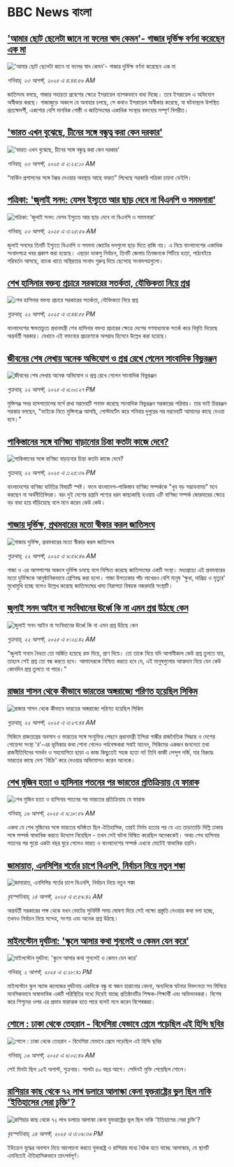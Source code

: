 # BBC News বাংলা## ['আমার ছোট ছেলেটা জানে না ফলের স্বাদ কেমন'- গাজার দুর্ভিক্ষ বর্ণনা করেছেন এক মা](https://www.bbc.com/bengali/articles/cy0q2qx48gqo?at_medium=RSS&at_campaign=rss?at_campaign=githubrss)!['আমার ছোট ছেলেটা জানে না ফলের স্বাদ কেমন'- গাজার দুর্ভিক্ষ বর্ণনা করেছেন এক মা](https://ichef.bbci.co.uk/ace/ws/240/cpsprodpb/e4c7/live/c789bbb0-7fc6-11f0-a34f-318be3fb0481.jpg)_শনিবার, ২৩ আগস্ট, ২০২৫ এ ৪:৪৪:৫৬ AM_জাতিসংঘ বলছে, গাজার সহায়তা প্রবেশের ক্ষেত্রে ইসরায়েল ব্যাপকভাবে বাধা দিচ্ছে। তবে ইসরায়েল এ অভিযোগ অস্বীকার করছে। গাজাজুড়ে অঞ্চলে যে অনাহার চলছে, সে কথাও ইসরায়েল অস্বীকার করেছে, যা ঘটনাস্থলে উপস্থিত প্রত্যক্ষদর্শী, একশোর বেশি মানবিক গোষ্ঠী ও জাতিসংঘের একাধিক সংস্থার বক্তব্যের সম্পূর্ণ বিপরীত।## ['ভারত এখন বুঝেছে, চীনের সঙ্গে বন্ধুত্ব করা কেন দরকার'](https://www.bbc.com/bengali/articles/cj4wpx9kpd2o?at_medium=RSS&at_campaign=rss?at_campaign=githubrss)!['ভারত এখন বুঝেছে, চীনের সঙ্গে বন্ধুত্ব করা কেন দরকার'](https://ichef.bbci.co.uk/ace/ws/240/cpsprodpb/537c/live/64a5a260-7f3b-11f0-8ba1-69e5fdbb2b15.jpg)_শনিবার, ২৩ আগস্ট, ২০২৫ এ ২:২২:১০ AM_“মার্কিন প্রশাসনের সঙ্গে টক্কর দেওয়ার অবস্থায় আছে ভারত" লিখেছে সরকারি পত্রিকা   চায়না ডেইলি।## [পত্রিকা: 'জুলাই সনদ: যেসব ইস্যুতে আর ছাড় দেবে না বিএনপি ও সমমনারা'](https://www.bbc.com/bengali/articles/clyrprw91wdo?at_medium=RSS&at_campaign=rss?at_campaign=githubrss)![পত্রিকা: 'জুলাই সনদ: যেসব ইস্যুতে আর ছাড় দেবে না বিএনপি ও সমমনারা'](https://ichef.bbci.co.uk/ace/ws/240/cpsprodpb/fdb6/live/919df6f0-7fcc-11f0-9ee3-e9612d0df91b.jpg)_শনিবার, ২৩ আগস্ট, ২০২৫ এ ৩:২৫:৫৯ AM_জুলাই সনদের তিনটি ইস্যুতে বিএনপি ও সমমনা জোটের দলগুলো ছাড় দিতে রাজি নয়। এ নিয়ে বাংলাদেশের একাধিক সংবাদপত্রে খবর প্রকাশ করা হয়েছে। এছাড়া ডাকসু নির্বাচন, তিনটি জেলায় তিনজনকে পিটিয়ে হত্যা, পাঠ্যবইয়ে পরিবর্তন আসছে, ব্যাংক খাতে অস্থিরতার সংবাদ গুরুত্ব দিয়ে ছেপেছে সংবাদপত্রগুলো।## [শেখ হাসিনার বক্তব্য প্রচারে সরকারের সতর্কতা, যৌক্তিকতা নিয়ে প্রশ্ন ](https://www.bbc.com/bengali/articles/cy85279gr7vo?at_medium=RSS&at_campaign=rss?at_campaign=githubrss)![শেখ হাসিনার বক্তব্য প্রচারে সরকারের সতর্কতা, যৌক্তিকতা নিয়ে প্রশ্ন ](https://ichef.bbci.co.uk/ace/ws/240/cpsprodpb/f576/live/be594130-7f5a-11f0-a34f-318be3fb0481.jpg)_শুক্রবার, ২২ আগস্ট, ২০২৫ এ ৩:৪৪:৫৫ PM_বাংলাদেশের ক্ষমতাচ্যুত প্রধানমন্ত্রী শেখ হাসিনার বক্তব্য প্রচারের ক্ষেত্রে দেশের গণমাধ্যমকে সতর্ক করে বিবৃতি দিয়েছে অন্তর্বর্তী সরকার। যেখানে এই বক্তব্যের প্রচারণাকে অপরাধ হিসেবে উল্লেখ করা হয়েছে।## [জীবনের শেষ লেখায় অনেক অভিযোগ ও প্রশ্ন রেখে গেলেন সাংবাদিক বিভুরঞ্জন](https://www.bbc.com/bengali/articles/cqxgp9g7p97o?at_medium=RSS&at_campaign=rss?at_campaign=githubrss)![জীবনের শেষ লেখায় অনেক অভিযোগ ও প্রশ্ন রেখে গেলেন সাংবাদিক বিভুরঞ্জন](https://ichef.bbci.co.uk/ace/ws/240/cpsprodpb/35b7/live/e2c4f930-7f7b-11f0-83cc-c5da98c419b8.jpg)_শুক্রবার, ২২ আগস্ট, ২০২৫ এ ৬:০০:২৭ PM_মুন্সিগঞ্জ সদর হাসপাতালের মর্গে রাখা মরদেহটি শনাক্ত করেছে সাংবাদিক বিভুরঞ্জন সরকারের পরিবার। তার ভাই চিররঞ্জন সরকার বলছেন, "ভাইকে নিতে মুন্সিগঞ্জে আসছি, পোস্টমর্টেম করে শনিবার দুপুরের পর মরদেহটি আমাদের কাছে দেওয়া হবে।"## [পাকিস্তানের সঙ্গে বাণিজ্য বাড়ানোর চিন্তা কতটা কাজে দেবে?](https://www.bbc.com/bengali/articles/cy4d2ye52y4o?at_medium=RSS&at_campaign=rss?at_campaign=githubrss)![পাকিস্তানের সঙ্গে বাণিজ্য বাড়ানোর চিন্তা কতটা কাজে দেবে?](https://ichef.bbci.co.uk/ace/ws/240/cpsprodpb/0039/live/b460de00-7f4a-11f0-ace8-c7fe3706c172.jpg)_শুক্রবার, ২২ আগস্ট, ২০২৫ এ ১:২৫:৩৯ PM_বাংলাদেশের বাণিজ্য ঘাটতির বিষয়টি স্পষ্ট। ফলে বাংলাদেশ–পাকিস্তান বাণিজ্য সম্পর্ককে "খুব বড় সম্ভাবনাময়" মনে করছেন না অর্থনীতিবিদরা। বরং দুই দেশের রপ্তানি পণ্যের ধরন কাছাকাছি হওয়ায় এটি বাণিজ্য সম্পর্ক জোরদারের ক্ষেত্রে বড় বাধা হয়ে দাঁড়িয়েছে বলে মনে করেন কেউ কেউ।## [গাজায় দুর্ভিক্ষ, প্রথমবারের মতো স্বীকার করল জাতিসংঘ](https://www.bbc.com/bengali/articles/cj6yp224y0ko?at_medium=RSS&at_campaign=rss?at_campaign=githubrss)![গাজায় দুর্ভিক্ষ, প্রথমবারের মতো স্বীকার করল জাতিসংঘ](https://ichef.bbci.co.uk/ace/ws/240/cpsprodpb/0a2f/live/c0b70a50-7f39-11f0-83cc-c5da98c419b8.jpg)_শুক্রবার, ২২ আগস্ট, ২০২৫ এ ৯:৫৯:৪৬ AM_গাজা ও এর আশপাশের অঞ্চলে দুর্ভিক্ষ চলছে বলে নিশ্চিত করেছে জাতিসংঘের একটি সংস্থা। মধ্যপ্রাচ্যে এই প্রথমবারের মতো দুর্ভিক্ষকে আনুষ্ঠানিকভাবে শ্রেণিবদ্ধ করা হলো। গাজা উপত্যকার পাঁচ লাখেরও বেশি মানুষ 'ক্ষুধা, দারিদ্র্য ও মৃত্যুর' মুখোমুখি হচ্ছে বলেও উল্লেখ করেছে জাতিসংঘের খাদ্য নিরাপত্তা বিষয়ক নজরদারি সংস্থাটি।## [জুলাই সনদ আইন বা সংবিধানের ঊর্ধ্বে কি না এমন প্রশ্ন উঠছে কেন](https://www.bbc.com/bengali/articles/c9397w7n38wo?at_medium=RSS&at_campaign=rss?at_campaign=githubrss)![জুলাই সনদ আইন বা সংবিধানের ঊর্ধ্বে কি না এমন প্রশ্ন উঠছে কেন](https://ichef.bbci.co.uk/ace/ws/240/cpsprodpb/9650/live/c9787cc0-7e9c-11f0-9b5a-93b6ac298424.jpg)_শুক্রবার, ২২ আগস্ট, ২০২৫ এ ৮:০১:৪২ AM_"জুলাই সনদে বৈধতা তো অর্জিত হয়েছে রক্ত দিয়ে, প্রাণ দিয়ে। তো তাকে নিয়ে যদি আগামীকাল কেউ প্রশ্ন তুলতে যায়, তাহলে সেই প্রশ্ন তো বন্ধ করতে হবে। আমাদেরকে নিশ্চিত করতে হবে যে, এই মানুষগুলোর আত্মদান নিয়ে যেন কেউ কোনদিন প্রশ্ন তুলতে  না পারে।”## [রাজার শাসন থেকে কীভাবে ভারতের অঙ্গরাজ্যে পরিণত হয়েছিল সিকিম](https://www.bbc.com/bengali/articles/clygp67zpy6o?at_medium=RSS&at_campaign=rss?at_campaign=githubrss)![রাজার শাসন থেকে কীভাবে ভারতের অঙ্গরাজ্যে পরিণত হয়েছিল সিকিম](https://ichef.bbci.co.uk/ace/ws/240/cpsprodpb/f7c7/live/8c67e590-41e9-11f0-ae42-c9936551965a.jpg)_শুক্রবার, ২২ আগস্ট, ২০২৫ এ ৩:২৭:৪৪ AM_সিকিমে রাজতন্ত্রের অবসান ও ভারতের সঙ্গে সংযুক্তির পেছনে প্রধানমন্ত্রী ইন্দিরা গান্ধীর রাজনৈতিক সিদ্ধান্ত ও দেশের গোয়েন্দা সংস্থা 'র'-এর ভূমিকার কথা শোনা গেলেও  পর্যবেক্ষকরা সবাই মানেন, সিকিমের একজন জননেতা তথা রাজনীতিবিদের সমর্থন ও সহযোগিতা ছাড়া এ কাজ কিছুতেই সহজ হতো না! তিনি কাজী লেন্দুপ দর্জি, যার বিরুদ্ধে ভারতের কাছে দেশ 'বিক্রি' করে দেওয়ার অভিযোগও করেন অনেকে।## [শেখ মুজিব হত্যা ও হাসিনার পতনের পর ভারতের প্রতিক্রিয়ায় যে ফারাক](https://www.bbc.com/bengali/articles/cly39465d10o?at_medium=RSS&at_campaign=rss?at_campaign=githubrss)![শেখ মুজিব হত্যা ও হাসিনার পতনের পর ভারতের প্রতিক্রিয়ায় যে ফারাক](https://ichef.bbci.co.uk/ace/ws/240/cpsprodpb/473f/live/567ab140-7855-11f0-8071-1788c7e8ae0e.jpg)_শনিবার, ১৬ আগস্ট, ২০২৫ এ ৯:১৮:৫৯ AM_একদা যে শেখ মুজিবের সঙ্গে ভারতের ঘনিষ্ঠতা ছিল ঐতিহাসিক, তারই নির্মম হত্যার পর যে এত তাড়াতাড়ি দিল্লি ঢাকার সঙ্গে সম্পর্ক স্বাভাবিক করতে উদ্যোগ নিয়েছিল - তখন সেই ঘটনা বিস্মিত করেছিল অনেককেই। অথচ শেখ হাসিনার পতনের পর পুরো একটা বছর ঘুরে গেলেও ভারত ও বাংলাদেশের সম্পর্ক এখনো মোটেই স্বাভাবিক হয়নি।## [জামায়াত, এনসিপির শর্তের চাপে বিএনপি, নির্বাচন নিয়ে নতুন শঙ্কা ](https://www.bbc.com/bengali/articles/cgjyd701vwgo?at_medium=RSS&at_campaign=rss?at_campaign=githubrss)![জামায়াত, এনসিপির শর্তের চাপে বিএনপি, নির্বাচন নিয়ে নতুন শঙ্কা ](https://ichef.bbci.co.uk/ace/ws/240/cpsprodpb/6c32/live/ba7784d0-78a4-11f0-a975-cb151ca452f4.jpg)_বৃহস্পতিবার, ১৪ আগস্ট, ২০২৫ এ ৫:৫৯:৪২ AM_অন্তর্বর্তী সরকারের পক্ষ থেকে যখন ভোটের সুনির্দিষ্ট সময় ঘোষণা দিয়ে সেই লক্ষ্যে প্রস্তুতি নেওয়ার কথা বলা হচ্ছে, তখনও নির্বাচন নিয়ে সন্দেহ, সংশয় এবং অনেক প্রশ্ন উঠছে।## [মাইলস্টোন দুর্ঘটনা: 'স্কুলে আসার কথা শুনলেই ও কেমন যেন করে'](https://www.bbc.com/bengali/articles/cz0ylyd50k3o?at_medium=RSS&at_campaign=rss?at_campaign=githubrss)![মাইলস্টোন দুর্ঘটনা: 'স্কুলে আসার কথা শুনলেই ও কেমন যেন করে'](https://ichef.bbci.co.uk/ace/ws/240/cpsprodpb/b1a9/live/559e9ab0-6fa5-11f0-8dbd-f3d32ebd3327.png)_শনিবার, ২ আগস্ট, ২০২৫ এ ২:২৮:৪১ PM_মাইলস্টোন স্কুল অ্যান্ড কলেজের দুর্ঘটনায় একদিকে বন্ধু বা স্বজন হারানোর বেদনা, অন্যদিকে ঘটনার বিভৎসতা সব মিলিয়ে মানসিকভাবে অস্বাভাবিক একটি পরিস্থিতির মধ্যে দিয়েই যাচ্ছে প্রতিষ্ঠানটির শিক্ষক-শিক্ষার্থী এবং অভিভাবকরা। বিশেষ করে শিশুদের ওপর এর প্রভাব মারাত্মক হতে পারে বলেই মনে করেন বিশেষজ্ঞরা।## [শোলে : ঢাকা থেকে তেহরান - বিদেশিরা যেভাবে প্রেমে পড়েছিল এই হিন্দি ছবির](https://www.bbc.com/bengali/articles/cly73ww3wyxo?at_medium=RSS&at_campaign=rss?at_campaign=githubrss)![শোলে : ঢাকা থেকে তেহরান - বিদেশিরা যেভাবে প্রেমে পড়েছিল এই হিন্দি ছবির](https://ichef.bbci.co.uk/ace/ws/240/cpsprodpb/22a4/live/5b2e4060-79d8-11f0-83cc-c5da98c419b8.jpg)_শনিবার, ১৬ আগস্ট, ২০২৫ এ ৬:০২:৪৯ AM_সেই দিনটা ছিল ১৫ই অগাস্ট, শুক্রবার। সালটা ৫০ বছর আগে। সেদিনই মুক্তি পেয়েছিল শোলে।## [রাশিয়ার কাছ থেকে ৭২ লাখ ডলারে আলাস্কা কেনা যুক্তরাষ্ট্রের ভুল ছিল নাকি 'ইতিহাসের সেরা চুক্তি'?](https://www.bbc.com/bengali/articles/c2kzpq131nzo?at_medium=RSS&at_campaign=rss?at_campaign=githubrss)![রাশিয়ার কাছ থেকে ৭২ লাখ ডলারে আলাস্কা কেনা যুক্তরাষ্ট্রের ভুল ছিল নাকি 'ইতিহাসের সেরা চুক্তি'?](https://ichef.bbci.co.uk/ace/ws/240/cpsprodpb/72b4/live/8b981eb0-78ed-11f0-8071-1788c7e8ae0e.jpg)_বৃহস্পতিবার, ১৪ আগস্ট, ২০২৫ এ ৩:০৯:৩৬ PM_ইউক্রেন যুদ্ধের অবসান নিয়ে আলোচনা করতে যুক্তরাষ্ট্র ও রাশিয়ার মধ্যে বৈঠক হতে যাচ্ছে আলাস্কায়, যে স্থানটি এমনিতেই ঐতিহাসিকভাবে তাৎপর্যপূর্ণ।